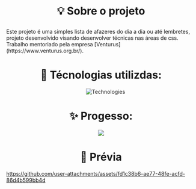 # <p align="center"> 💡 Sobre o projeto </p>
<p >
  Este projeto é uma simples lista de afazeres do dia a dia ou até lembretes, projeto desenvolvido visando desenvolver técnicas nas áreas de css. Trabalho mentoriado pela empresa [Venturus](https://www.venturus.org.br/).

<h1 align="center"> 🔧 Técnologias utilizdas:</h1> 

<ul align="center">

  ![Technologies](https://skillicons.dev/icons?i=js,html,css)
  
</ul>


<div align="center">
  
<h1 > ✨ Progesso: </h1>    

  <p><img src="http://img.shields.io/static/v1?label=STATUS&message=EM%20DESENVOLVIMENTO&color=GREEN&style=for-the-badge"/></p>

</div>

<h1 align="center"> 👀 Prévia </h1>   

https://github.com/user-attachments/assets/fd1c38b6-ae77-48fe-acfd-86d4b599bb4d

